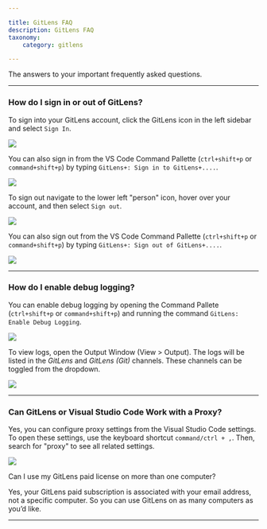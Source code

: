```yaml
---

title: GitLens FAQ
description: GitLens FAQ
taxonomy:
    category: gitlens

---
```


The answers to your important frequently asked questions.

***

### How do I sign in or out of GitLens?

To sign into your GitLens account, click the GitLens icon in the left sidebar and select `Sign In`.

<img src="/wp-content/uploads/gl-sign-in-1.png" class="img-bordered img-responsive center">

You can also sign in from the VS Code Command Pallette (`ctrl+shift+p` or `command+shift+p`) by typing `GitLens+: Sign in to GitLens+....`.

<img src="/wp-content/uploads/gl-sign-in-2.png" class="img-bordered img-responsive center">

To sign out navigate to the lower left "person" icon, hover over your account, and then select `Sign out`.

<img src="/wp-content/uploads/gl-sign-out-1.png" class="img-bordered img-responsive center">

You can also sign out from the VS Code Command Pallette (`ctrl+shift+p` or `command+shift+p`) by typing `GitLens+: Sign out of GitLens+....`.

<img src="/wp-content/uploads/gl-sign-out-2.png" class="img-bordered img-responsive center">

***

### How do I enable debug logging?

You can enable debug logging by opening the Command Pallete (`ctrl+shift+p` or `command+shift+p`) and running the command `GitLens: Enable Debug Logging`.

<img src="/wp-content/uploads/gl-enable-debug-log.png" class="img-bordered img-responsive center">

To view logs, open the Output Window (View > Output). The logs will be listed in the _GitLens_ and _GitLens (Git)_ channels. These channels can be toggled from the dropdown.

<img src="/wp-content/uploads/gl-output.png" class="img-bordered img-responsive center">

***

### Can GitLens or Visual Studio Code Work with a Proxy?

Yes, you can configure proxy settings from the Visual Studio Code settings. To open these settings, use the keyboard shortcut `command/ctrl + ,`. Then, search for "proxy" to see all related settings.

<img src="/wp-content/uploads/proxy-settings.png" class="img-bordered img-responsive center">

Can I use my GitLens paid license on more than one computer?

Yes, your GitLens paid subscription is associated with your email address, not a specific computer. So you can use GitLens on as many computers as you’d like.

***
